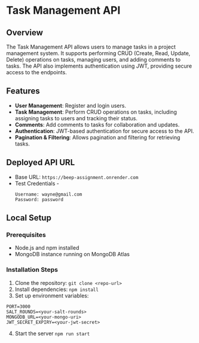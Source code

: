 # Task Management API

## Overview

The Task Management API allows users to manage tasks in a project management system. It supports performing CRUD (Create, Read, Update, Delete) operations on tasks, managing users, and adding comments to tasks. The API also implements authentication using JWT, providing secure access to the endpoints.

## Features

- **User Management**: Register and login users.
- **Task Management**: Perform CRUD operations on tasks, including assigning tasks to users and tracking their status.
- **Comments**: Add comments to tasks for collaboration and updates.
- **Authentication**: JWT-based authentication for secure access to the API.
- **Pagination & Filtering**: Allows pagination and filtering for retrieving tasks.

## Deployed API URL
- Base URL: ```https://beep-assignment.onrender.com```
- Test Credentials -
  ```
  Username: wayne@gmail.com
  Password: password
  ```

## Local Setup

### Prerequisites

- Node.js and npm installed
- MongoDB instance running on MongoDB Atlas

### Installation Steps

1. Clone the repository:
   ```git clone <repo-url>```
2. Install dependencies:
  ```npm install```
3. Set up environment variables:
```
PORT=3000
SALT_ROUNDS=<your-salt-rounds>
MONGODB_URL=<your-mongo-uri>
JWT_SECRET_EXPIRY=<your-jwt-secret>
```
4. Start the server
```npm run start```
